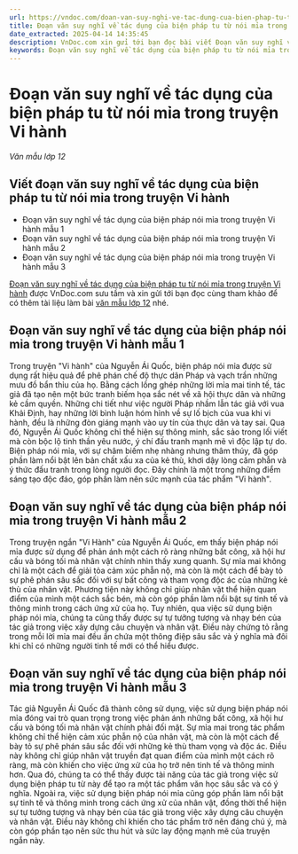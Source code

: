 ```yaml
---
url: https://vndoc.com/doan-van-suy-nghi-ve-tac-dung-cua-bien-phap-tu-tu-noi-mia-trong-truyen-vi-hanh-335013
title: Đoạn văn suy nghĩ về tác dụng của biện pháp tu từ nói mỉa trong truyện Vi hành - Văn mẫu lớp 12 - VnDoc.com
date_extracted: 2025-04-14 14:35:45
description: VnDoc.com xin gửi tới bạn đọc bài viết Đoạn văn suy nghĩ về tác dụng của biện pháp tu từ nói mỉa trong truyện Vi hành để bạn đọc cùng tham khảo nhé.
keywords: Đoạn văn suy nghĩ về tác dụng của biện pháp tu từ nói mỉa trong truyện Vi hành,Đoạn văn suy nghĩ về tác dụng của biện pháp nói mỉa trong truyện Vi hành,viết Đoạn văn suy nghĩ về tác dụng của biện pháp tu từ nói mỉa trong truyện Vi hành,vi hành,ngữ văn 12,văn mẫu lớp 12,ngữ văn 12 kết nối tri thức,văn mẫu lớp 12 kết nối tri thức
---
```


# Đoạn văn suy nghĩ về tác dụng của biện pháp tu từ nói mỉa trong truyện Vi hành
 _Văn mẫu lớp 12_
## Viết đoạn văn suy nghĩ về tác dụng của biện pháp tu từ nói mỉa trong truyện Vi hành
  * Đoạn văn suy nghĩ về tác dụng của biện pháp nói mỉa trong truyện Vi hành mẫu 1
  * Đoạn văn suy nghĩ về tác dụng của biện pháp nói mỉa trong truyện Vi hành mẫu 2
  * Đoạn văn suy nghĩ về tác dụng của biện pháp nói mỉa trong truyện Vi hành mẫu 3

[Đoạn văn suy nghĩ về tác dụng của biện pháp tu từ nói mỉa trong truyện Vi hành](<https://vndoc.com/doan-van-suy-nghi-ve-tac-dung-cua-bien-phap-tu-tu-noi-mia-trong-truyen-vi-hanh-335013>) được VnDoc.com sưu tầm và xin gửi tới bạn đọc cùng tham khảo để có thêm tài liệu làm bài [văn mẫu lớp 12](<https://vndoc.com/van-mau-lop12>) nhé.
## Đoạn văn suy nghĩ về tác dụng của biện pháp nói mỉa trong truyện Vi hành mẫu 1
Trong truyện "Vi hành" của Nguyễn Ái Quốc, biện pháp nói mỉa được sử dụng rất hiệu quả để phê phán chế độ thực dân Pháp và vạch trần những mưu đồ bẩn thỉu của họ. Bằng cách lồng ghép những lời mỉa mai tinh tế, tác giả đã tạo nên một bức tranh biếm họa sắc nét về xã hội thực dân và những kẻ cầm quyền. Những chi tiết như việc người Pháp nhầm lẫn tác giả với vua Khải Định, hay những lời bình luận hóm hỉnh về sự lố bịch của vua khi vi hành, đều là những đòn giáng mạnh vào uy tín của thực dân và tay sai. Qua đó, Nguyễn Ái Quốc không chỉ thể hiện sự thông minh, sắc sảo trong lối viết mà còn bộc lộ tinh thần yêu nước, ý chí đấu tranh mạnh mẽ vì độc lập tự do. Biện pháp nói mỉa, với sự châm biếm nhẹ nhàng nhưng thâm thúy, đã góp phần làm nổi bật lên bản chất xấu xa của kẻ thù, khơi dậy lòng căm phẫn và ý thức đấu tranh trong lòng người đọc. Đây chính là một trong những điểm sáng tạo độc đáo, góp phần làm nên sức mạnh của tác phẩm "Vi hành".
## Đoạn văn suy nghĩ về tác dụng của biện pháp nói mỉa trong truyện Vi hành mẫu 2
Trong truyện ngắn "Vi Hành" của Nguyễn Ái Quốc, em thấy biện pháp nói mỉa được sử dụng để phản ánh một cách rõ ràng những bất công, xã hội hư cấu và bóng tối mà nhân vật chính nhìn thấy xung quanh. Sự mỉa mai không chỉ là một cách để giải tỏa cảm xúc phẫn nộ, mà còn là một cách để bày tỏ sự phê phán sâu sắc đối với sự bất công và tham vọng độc ác của những kẻ thù của nhân vật. Phương tiện này không chỉ giúp nhân vật thể hiện quan điểm của mình một cách sắc bén, mà còn góp phần làm nổi bật sự tinh tế và thông minh trong cách ứng xử của họ. Tuy nhiên, qua việc sử dụng biện pháp nói mỉa, chúng ta cũng thấy được sự tự tưởng tượng và nhạy bén của tác giả trong việc xây dựng câu chuyện và nhân vật. Điều này chứng tỏ rằng trong mỗi lời mỉa mai đều ẩn chứa một thông điệp sâu sắc và ý nghĩa mà đôi khi chỉ có những người tinh tế mới có thể hiểu được.
## Đoạn văn suy nghĩ về tác dụng của biện pháp nói mỉa trong truyện Vi hành mẫu 3
Tác giả Nguyễn Ái Quốc đã thành công sử dụng, việc sử dụng biện pháp nói mỉa đóng vai trò quan trọng trong việc phản ánh những bất công, xã hội hư cấu và bóng tối mà nhân vật chính phải đối mặt. Sự mỉa mai trong tác phẩm không chỉ thể hiện cảm xúc phẫn nộ của nhân vật, mà còn là một cách để bày tỏ sự phê phán sâu sắc đối với những kẻ thù tham vọng và độc ác. Điều này không chỉ giúp nhân vật truyền đạt quan điểm của mình một cách rõ ràng, mà còn khiến cho việc ứng xử của họ trở nên tinh tế và thông minh hơn. Qua đó, chúng ta có thể thấy được tài năng của tác giả trong việc sử dụng biện pháp tu từ này để tạo ra một tác phẩm văn học sâu sắc và có ý nghĩa. Ngoài ra, việc sử dụng biện pháp nói mỉa cũng góp phần làm nổi bật sự tinh tế và thông minh trong cách ứng xử của nhân vật, đồng thời thể hiện sự tự tưởng tượng và nhạy bén của tác giả trong việc xây dựng câu chuyện và nhân vật. Điều này không chỉ khiến cho tác phẩm trở nên đáng chú ý, mà còn góp phần tạo nên sức thu hút và sức lay động mạnh mẽ của truyện ngắn này.
